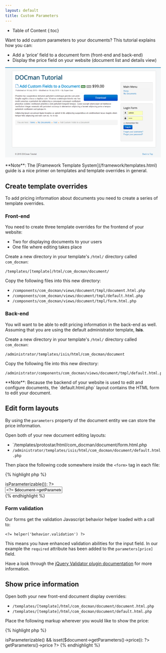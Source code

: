 ```yaml
---
layout: default
title: Custom Parameters
---
```


* Table of Content
{:toc}

Want to add custom parameters to your documents? This tutorial explains how you can:

* Add a ‘price’ field to a document form (front-end and back-end)
* Display the price field on your website (document list and details view)

![Custom Price Field in DOCman](/resources/images/custom-field-in-document-end-result.png)

<span class="note">
**Note**: The [Framework Template System](/framework/templates.html) guide is a nice primer on templates and template overrides in general.
</span>

## Create template overrides

To add pricing information about documents you need to create a series of template overrides.

### Front-end

You need to create three template overrides for the frontend of your website:

* Two for displaying documents to your users
* One file where editing takes place

Create a new directory in your template's `/html/` directory called `com_docman`:

    /templates/[template]/html/com_docman/document/

Copy the following files into this new directory:

* `/components/com_docman/views/document/tmpl/document.html.php`
* `/components/com_docman/views/document/tmpl/default.html.php`
* `/components/com_docman/views/document/tmpl/form.html.php`

### Back-end

You will want to be able to edit pricing information in the back-end as well. Assuming that you are using the default administrator template, **Isis**.

Create a new directory in your template's `/html/` directory called `com_docman`:

    /administrator/templates/isis/html/com_docman/document
 
Copy the following file into this new directory:

    /administrator/components/com_docman/views/document/tmpl/default.html.php

<span class="note">
**Note**: Because the backend of your website is used to edit and configure documents, the `default.html.php` layout contains the HTML form to edit your document.
</span>

## Edit form layouts

By using the `parameters` property of the document entity we can store the price information.

Open both of your new document editing layouts:

* `/templates/protostar/html/com_docman/document/form.html.php
* `/administrator/templates/isis/html/com_docman/document/default.html.php`

Then place the following code somewhere inside the `<form>` tag in each file:

{% highlight php %}
<? // Price ?>
<? if ($document->isParameterizable()): ?>
<div class="docman_grid">
    <div class="control-group docman_grid__item one-whole">
        <label class="control-label">
                 <?= translate('Price'); ?>
         </label>
        <div class="controls">
            <input required name="parameters[price]" value="<?= $document->getParameters()->price ?>" type="text"/>
        </div>
    </div>
</div>
<? endif; ?>
{% endhighlight %}

### Form validation

Our forms get the validation Javascript behavior helper loaded with a call to:

    <?= helper('behavior.validation') ?>

This means you have enhanced validation abilities for the input field. In our example the `required` attribute has been added to the `parameters[price]` field.

Have a look through the [jQuery Validator plugin documentation](http://jqueryvalidation.org/documentation/) for more information.

## Show price information

Open both your new front-end document display overrides:

* `/templates/[template]/html/com_docman/document/document.html.php`
* `/templates/[template]/html/com_docman/document/default.html.php`

Place the following markup wherever you would like to show the price:

{% highlight php %}
<? if ($document->isParameterizable() && isset($document->getParameters()->price)): ?>
<span class="label">
    <?= translate('Price'); ?>
</span>
<span>
    <?= $document->getParameters()->price ?>
</span>
<? endif; ?>
{% endhighlight %}
